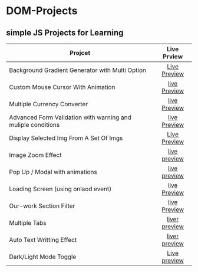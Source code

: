 # DOM-Projects

## simple JS Projects for Learning

|  Projcet |  Live Prview |
|---|:-:|
| Background Gradient Generator with Multi Option  | [Live Preview](https://mohamed-ayman01.github.io/DOM-Projects/BG%20Generator/)  |
| Custom Mouse Cursor With Animation | [live Preview](https://mohamed-ayman01.github.io/DOM-Projects/Custom%20Cursor) |
| Multiple Currency Converter | [live Preview](https://mohamed-ayman01.github.io/DOM-Projects/Multi%20Currency%20Converter/) |
| Advanced Form Validation with warning and muliple conditions | [live Preview](https://mohamed-ayman01.github.io/DOM-Projects/form%20validation%20with%20messages/) |
| Display Selected Img From A Set Of Imgs | [Live Preview](https://mohamed-ayman01.github.io/DOM-Projects/Display%20selected%20img/) |
| Image Zoom Effect | [live preview](https://mohamed-ayman01.github.io/DOM-Projects/image%20zoom%20effect/) |
| Pop Up / Modal with animations | [live preview](https://mohamed-ayman01.github.io/DOM-Projects/pop%20up%20-%20modal/) |
| Loading Screen (using onlaod event) | [live Preview](https://mohamed-ayman01.github.io/DOM-Projects/Loading%20Screen%20(onload%20event)/) |
| Our-work Section Filter | [live Preview](https://mohamed-ayman01.github.io/DOM-Projects/Our-work%20sect%20with-filter/) |
| Multiple Tabs | [liver preview](https://mohamed-ayman01.github.io/DOM-Projects/Tabs/) |
| Auto Text Writting Effect | [liver preview](https://mohamed-ayman01.github.io/DOM-Projects/Auto%20text%20write%20animation/) |
| Dark/Light Mode Toggle | [Live preview](https://mohamed-ayman01.github.io/DOM-Projects/Dark-light%20Mode/)
